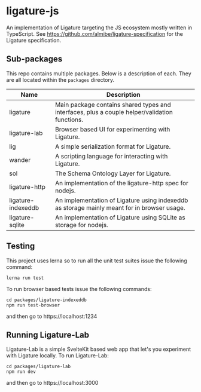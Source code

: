 # ligature-js

An implementation of Ligature targeting the JS ecosystem mostly written in TypeScript.
See https://github.com/almibe/ligature-specification for the Ligature specification.

## Sub-packages

This repo contains multiple packages.
Below is a description of each.
They are all located within the `packages` directory.

| Name               | Description                                                                                   |
| ------------------ | --------------------------------------------------------------------------------------------- |
| ligature           | Main package contains shared types and interfaces, plus a couple helper/validation functions. |
| ligature-lab       | Browser based UI for experimenting with Ligature.                                             |
| lig                | A simple serialization format for Ligature.                                                   |
| wander             | A scripting language for interacting with Ligature.                                           |
| sol                | The Schema Ontology Layer for Ligature.                                                       |
| ligature-http      | An implementation of the ligature-http spec for nodejs.                                       |
| ligature-indexeddb | An implementation of Ligature using indexeddb as storage mainly meant for in browser usage.   |
| ligature-sqlite    | An implementation of Ligature using SQLite as storage for nodejs.                             |

## Testing

This project uses lerna so to run all the unit test suites issue the following command:

`lerna run test`

To run browser based tests issue the following commands:

```
cd packages/ligature-indexeddb
npm run test-browser
```

and then go to https://localhost:1234

## Running Ligature-Lab

Ligature-Lab is a simple SvelteKit based web app that let's you experiment with Ligature locally.
To run Ligature-Lab:

```
cd packages/ligature-lab
npm run dev
```

and then go to https://localhost:3000
